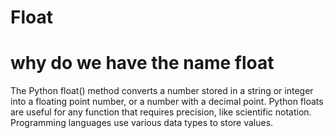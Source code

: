 # Float
# why do we have the name float
The Python float() method converts a number stored in a string or integer into a floating point number, or a number with a decimal point. 
Python floats are useful for any function that requires precision, like scientific notation. 
Programming languages use various data types to store values.
